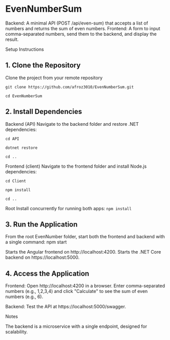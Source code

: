 # EvenNumberSum

Backend: A minimal API (POST /api/even-sum) that accepts a list of numbers and returns the sum of even numbers.
Frontend: A form to input comma-separated numbers, send them to the backend, and display the result.

Setup Instructions
## 1. Clone the Repository
  Clone the project from your remote repository

  `git clone https://github.com/afroz3010/EvenNumberSum.git `
  
  `cd EvenNumberSum`

## 2. Install Dependencies
Backend (API)
Navigate to the backend folder and restore .NET dependencies:

` cd API `

` dotnet restore `

` cd .. `

Frontend (client)
Navigate to the frontend folder and install Node.js dependencies:

`cd Client`

`npm install`

`cd ..`

Root
Install concurrently for running both apps:
`npm install`

## 3. Run the Application
From the root EvenNumber folder, start both the frontend and backend with a single command:
npm start

Starts the Angular frontend on http://localhost:4200.
Starts the .NET Core backend on https://localhost:5000.

## 4. Access the Application

Frontend: Open http://localhost:4200 in a browser.
Enter comma-separated numbers (e.g., 1,2,3,4) and click "Calculate" to see the sum of even numbers (e.g., 6).


Backend: Test the API at https://localhost:5000/swagger.


Notes

The backend is a microservice with a single endpoint, designed for scalability.


